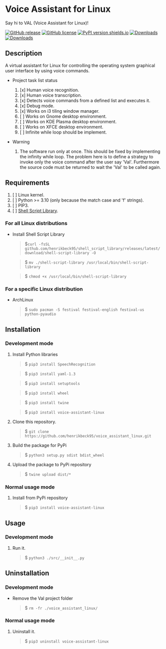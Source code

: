 # Voice Assistant for Linux

Say hi to VAL (Voice Assistant for Linux)!

[![GitHub release](https://img.shields.io/github/release/henrikbeck95/voice_assistant_linux/all.svg)](https://github.com/henrikbeck95/voice_assistant_linux/releases)
[![GitHub license](https://img.shields.io/github/license/henrikbeck95/voice_assistant_linux.svg)](https://github.com/henrikbeck95/voice_assistant_linux/blob/master/LICENSE)
[![PyPI version shields.io](https://img.shields.io/pypi/v/voice-assistant-linux.svg)](https://pypi.org/project/voice-assistant-linux/)
[![Downloads](https://static.pepy.tech/badge/voice-assistant-linux)](https://pepy.tech/project/voice-assistant-linux)
[![Downloads](https://static.pepy.tech/badge/voice-assistant-linux/month)](https://pepy.tech/project/voice-assistant-linux)

## Description

A virtual assistant for Linux for controlling the operating system graphical user interface by using voice commands.

- Project task list status
    1. [x] Human voice recognition.
    1. [x] Human voice transcription.
    1. [x] Detects voice commands from a defined list and executes it.
    1. [x] Debug mode.
    1. [x] Works on i3 tiling window manager.
    1. [ ] Works on Gnome desktop environment.
    1. [ ] Works on KDE Plasma desktop environment.
    1. [ ] Works on XFCE desktop environment.
    1. [ ] Infinite while loop should be implement.

- Warning
    1. The software run only at once. This should be fixed by implementing the infinity while loop. The problem here is to define a strategy to invoke only the voice command after the user say 'Val'. Furthermore the source code must be returned to wait the 'Val' to be called again.

## Requirements

1. [ ] Linux kernel.
1. [ ] Python >= 3.10 (only because the match case and 'f' strings).
1. [ ] PIP3.
1. [ ] [Shell Script Library](https://github.com/henrikbeck95/shell_script_library).

### For all Linux distributions

- Install Shell Script Library
    > $`curl -fsSL github.com/henrikbeck95/shell_script_library/releases/latest/download/shell-script-library -O`

    > $ `mv ./shell-script-library /usr/local/bin/shell-script-library`

    > $ `chmod +x /usr/local/bin/shell-script-library`

### For a specific Linux distribution

- ArchLinux
	> $ `sudo pacman -S festival festival-english festival-us python-pyaudio`

    <!--
    > $ `paru -S python-pyttsx3`
    -->

<!--
- Debian
	> $ `sudo apt-get install festival`

- Fedora
	> $ `sudo dnf install festival`

- Ubuntu
	> $ `sudo apt-get install festival`
-->

## Installation

### Development mode

1. Install Python libraries
    > $ `pip3 install SpeechRecognition`

    > $ `pip3 install yaml-1.3`

    > $ `pip3 install setuptools`

    > $ `pip3 install wheel`

    > $ `pip3 install twine`

    > $ `pip3 install voice-assistant-linux`

1. Clone this repository.
    > $ `git clone https://github.com/henrikbeck95/voice_assistant_linux.git`

1. Build the package for PyPi
    > $ `python3 setup.py sdist bdist_wheel`

1. Upload the package to PyPi repository
    > $ `twine upload dist/*`

<!--
cp ./src/speaking.sh ./build/lib/src/speaking.sh

cp ./src/settings.yml ./build/lib/src/settings.yml

cp ./src/libs/shell-script-library ./build/lib/src/libs/shell-script-library
-->

### Normal usage mode

1. Install from PyPi repository
    > $ `pip3 install voice-assistant-linux`

## Usage

### Development mode

1. Run it.
    > $ `python3 ./src/__init__.py`

<!--
### Normal usage mode

1. Run it.
    > $ `voice-assistant-linux`
-->

## Uninstallation

### Development mode

- Remove the Val project folder
	> $ `rm -fr ./voice_assistant_linux/`

### Normal usage mode

1. Uninstall it.
    > $ `pip3 uninstall voice-assistant-linux`
